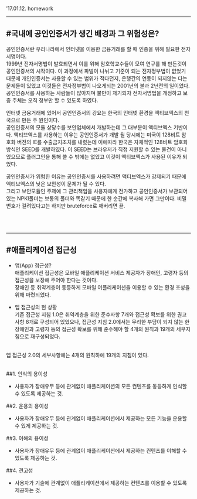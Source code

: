 ’17.01.12. homework

---
#국내에 공인인증서가 생긴 배경과 그 위험성은?
---

공인인증서란 우리나라에서 인터넷을 이용한 금융거래를 할 때 인증을 위해 필요한 전자서명이다.<br/>
1999년 전자서명법이 발효되면서 이를 위해 암호학교수들이 모여 연구를 해 만든것이 공인인증서의 시작이다. 이 과정에서 파벌이 나뉘고 기준이 되는 전자정부법이 없었기 때문에 개인인증서는 사용할 수 있는 범위가 적다던지, 은행간의 연동이 되지않는 다는 문제들이 있었고 이것들은 전자정부법이 나오게되는 2001년의 불과 2년전의 일이었다. 공인인증서를 사용하는 사람들이 많아지며 불만이 제기되자 전자서명법을 개정하고 보증 주체는 오직 정부만 할 수 있도록 하였다.<br/>

인터넷 금융거래에 있어서 공인인증서의 강요는 한국의 인터넷 환경을 액티브엑스의 천국으로 만든 주 원인이다.<br/>
공인인증서의 모듈 상당수를 보안업체에서 개발하는데 그 대부분이 액티브엑스 기반이다. 액티브엑스를 사용하는 이유는 공인인증서가 개발 될 당시에는 미국이 128비트 암호화 버전의 IE를 수출금지조치를 내렸는데 이에따라 한국은 자체적인 128비트 암호화방식인 SEED를 개발하였다. 이 SEED는 브라우저가 직접 지원할 수 있는 물건이 아니었으므로 플러그인을 통해 쓸 수 밖에는 없었고 이것이 액티브엑스가 사용된 이유가 되었다.

공인인증서가 위험한 이유는 공인인증서를 사용하려면 액티브엑스가 강제되기 때문에 액티브엑스의 낮은 보안성이 문제가 될 수 있다.<br/>
그리고 보안모듈인 주제에 그 관리책임을 사용자에게 전가하고 공인인증서가 보관되어 있는 NPKI폴더는 보통의 폴더와 똑같기 때문에 한 순간에 복사해 가면 그만이다. 비밀번호가 걸려있다고는 하지만 bruteforce로 깨버리면 끝.<br/><br/><br/><br/>




---
#애플리케이션 접근성
---
* 앱(App) 접근성?<br/>
애플리케이션 접근성은 모바일 애플리케이션 서비스 제공자가 장애인, 고령자 등의 접근성을 보장해 주어야 한다는 것이다.<br/>
장애인 등 취약계층이 동등하게 모바일 어플리케이션을 이용할 수 있는 환경 조성을 위해 마련되었다.<br/>


* 앱 접근성의 현 상황<br/>
기존 접근성 지침 1.0은 취약계층을 위한 준수사항 7개와 접근성 확보를 위한 권고사항 8개로 구성되어 있었으나, 접근성 지침 2.0에서는 무리한 부담이 되지 않는 한 장애인과 고령자 등의 접근성 확보를 위해 준수해야 할 4개의 원칙과 19개의 세부지침으로 재구성되었다.<br/><br/>

앱 접근성 2.0의 세부사항에는 4개의 원칙하에 19개의 지침이 있다.<br/><br/>


##1. 인식의 용이성
* 사용자가 장애유무 등에 관계없이 애플리케이션의 모든 컨텐츠를 동등하게 인식할 수 있도록 제공하는 것.<br/>

##2. 운용의 용이성
* 사용자가 장애유무 등에 관계없이 애플리케이션에서 제공하는 모든 기능을 운용할 수 있게 제공하는 것.<br/>

##3. 이해의 용이성
* 사용자가 장애유무 등에 관계없이 애플리케이션에서 제공하는 컨텐츠를 이해할 수 있도록 제공하는 것.<br/>

##4. 견고성
* 사용자가 기술에 관계없이 애플리케이션에서 제공하는 컨텐츠를 이용할 수 있도록 제공하는 것.<br/><br/>







